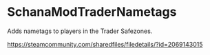 # SchanaModTraderNametags

Adds nametags to players in the Trader Safezones.

<https://steamcommunity.com/sharedfiles/filedetails/?id=2069143015>
